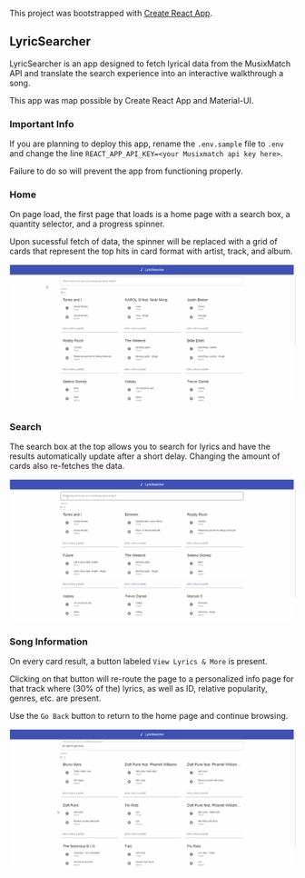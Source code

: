 This project was bootstrapped with [Create React App](https://github.com/facebook/create-react-app).

## LyricSearcher

LyricSearcher is an app designed to fetch lyrical data from the MusixMatch API and translate the search experience into an interactive walkthrough a song.

This app was map possible by Create React App and Material-UI.

### Important Info

If you are planning to deploy this app, rename the `.env.sample` file to `.env` and change the line `REACT_APP_API_KEY=<your Musixmatch api key here>`.

Failure to do so will prevent the app from functioning properly.

### Home

On page load, the first page that loads is a home page with a search box, a quantity selector, and a progress spinner.

Upon sucessful fetch of data, the spinner will be replaced with a grid of cards that represent the top hits in card format with artist, track, and album.

![home-gif](demos/Home.gif)

### Search

The search box at the top allows you to search for lyrics and have the results automatically update after a short delay. Changing the amount of cards also re-fetches the data.

![search-gif](demos/Search.gif)

### Song Information

On every card result, a button labeled `View Lyrics & More` is present.

Clicking on that button will re-route the page to a personalized info page for that track where (30% of the) lyrics, as well as ID, relative popularity, genres, etc. are present.

Use the `Go Back` button to return to the home page and continue browsing.

![songinfo-gif](demos/SongInfo.gif)
